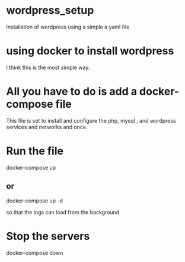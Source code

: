 # wordpress_setup
Installation of wordpress using a simple a yaml file

# using docker to install wordpress
I think this is the most simple way.

# All you have to do is add a docker-compose file
This file is set to install and configure the php, mysql , 
and wordpress services and networks and once.

# Run the file
docker-compose up 

## or
docker-compose up -d

so that the logs can load from the background

# Stop the servers
docker-compose down


